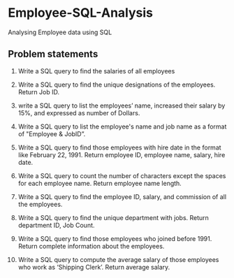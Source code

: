 # Employee-SQL-Analysis

Analysing Employee data using SQL

## Problem statements

1. Write a SQL query to find the salaries of all employees

2. Write a SQL query to find the unique designations of the employees. Return Job ID.

3. write a SQL query to list the employees’ name, increased their salary by 15%, and expressed as number of Dollars.

4. Write a SQL query to list the employee's name and job name as a format of "Employee & JobID”.

5. Write a SQL query to find those employees with hire date in the format like February 22, 1991. Return employee ID, employee name, salary, hire date.

6. Write a SQL query to count the number of characters except the spaces for each employee name. Return employee name length.

7. Write a SQL query to find the employee ID, salary, and commission of all the employees. 

8. Write a SQL query to find the unique department with jobs. Return department ID, Job Count. 

9. Write a SQL query to find those employees who joined before 1991. Return complete information about the employees.

10. Write a SQL query to compute the average salary of those employees who work as ‘Shipping Clerk’. Return average salary.
